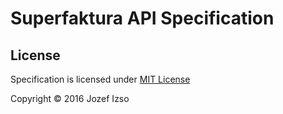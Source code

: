 # Superfaktura API Specification


## License

Specification is licensed under [MIT License](LICENSE)

Copyright © 2016 Jozef Izso
